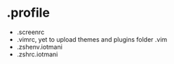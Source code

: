 .profile
========
* .screenrc
* .vimrc, yet to upload themes and plugins folder .vim
* .zshenv.iotmani
* .zshrc.iotmani

